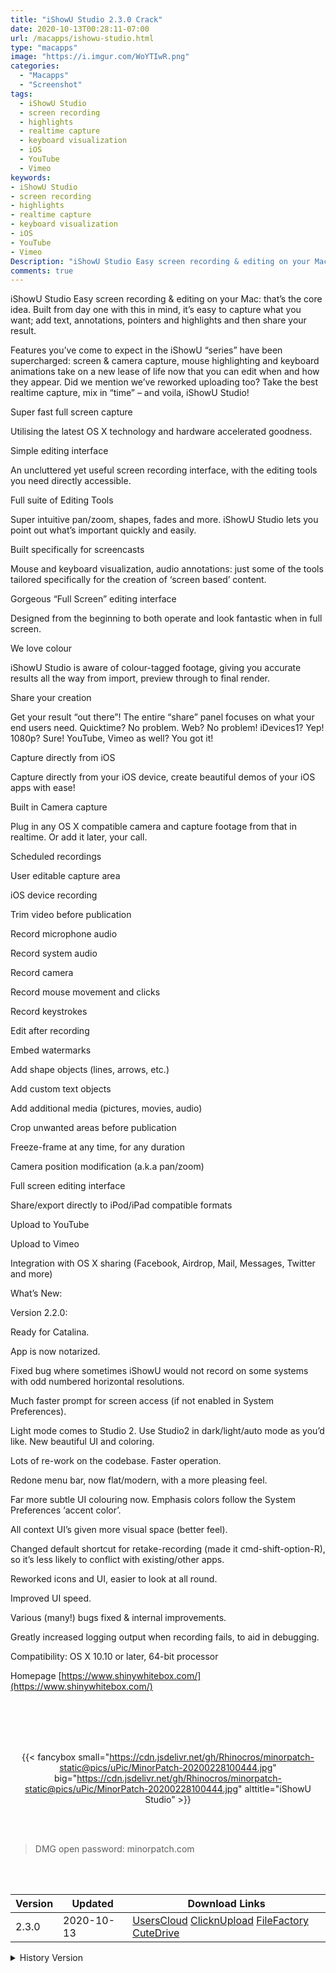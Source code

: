 ```yaml
---
title: "iShowU Studio 2.3.0 Crack"
date: 2020-10-13T00:28:11-07:00
url: /macapps/ishowu-studio.html
type: "macapps"
image: "https://i.imgur.com/WoYTIwR.png"
categories:
  - "Macapps"
  - "Screenshot"
tags:
  - iShowU Studio
  - screen recording
  - highlights
  - realtime capture
  - keyboard visualization
  - iOS
  - YouTube
  - Vimeo
keywords:
- iShowU Studio
- screen recording
- highlights
- realtime capture
- keyboard visualization
- iOS
- YouTube
- Vimeo
Description: "iShowU Studio Easy screen recording & editing on your Mac: that’s the core idea. Built from day one with this in mind, it’s easy to capture what you want; add text, annotations, pointers and highlights and then share your result. "
comments: true
---
```


iShowU Studio Easy screen recording & editing on your Mac: that’s the core idea. Built from day one with this in mind, it’s easy to capture what you want; add text, annotations, pointers and highlights and then share your result.

Features you’ve come to expect in the iShowU “series” have been supercharged: screen & camera capture, mouse highlighting and keyboard animations take on a new lease of life now that you can edit when and how they appear. Did we mention we’ve reworked uploading too? Take the best realtime capture, mix in “time” – and voila, iShowU Studio!

Super fast full screen capture

Utilising the latest OS X technology and hardware accelerated goodness.

Simple editing interface

An uncluttered yet useful screen recording interface, with the editing tools you need directly accessible.

Full suite of Editing Tools

Super intuitive pan/zoom, shapes, fades and more. iShowU Studio lets you point out what’s important quickly and easily.

Built specifically for screencasts

Mouse and keyboard visualization, audio annotations: just some of the tools tailored specifically for the creation of ‘screen based’ content.

Gorgeous “Full Screen” editing interface

Designed from the beginning to both operate and look fantastic when in full screen.

We love colour

iShowU Studio is aware of colour-tagged footage, giving you accurate results all the way from import, preview through to final render.

Share your creation

Get your result “out there”! The entire “share” panel focuses on what your end users need. Quicktime? No problem. Web? No problem! iDevices1? Yep! 1080p? Sure! YouTube, Vimeo as well? You got it!

Capture directly from iOS

Capture directly from your iOS device, create beautiful demos of your iOS apps with ease!

Built in Camera capture

Plug in any OS X compatible camera and capture footage from that in realtime. Or add it later, your call.

Scheduled recordings

User editable capture area

iOS device recording

Trim video before publication

Record microphone audio

Record system audio

Record camera

Record mouse movement and clicks

Record keystrokes

Edit after recording

Embed watermarks

Add shape objects (lines, arrows, etc.)

Add custom text objects

Add additional media (pictures, movies, audio)

Crop unwanted areas before publication

Freeze-frame at any time, for any duration

Camera position modification (a.k.a pan/zoom)

Full screen editing interface

Share/export directly to iPod/iPad compatible formats

Upload to YouTube

Upload to Vimeo

Integration with OS X sharing (Facebook, Airdrop, Mail, Messages, Twitter and more)

What’s New:



Version 2.2.0:



Ready for Catalina.

App is now notarized.

Fixed bug where sometimes iShowU would not record on some systems with odd numbered horizontal resolutions.

Much faster prompt for screen access (if not enabled in System Preferences).

Light mode comes to Studio 2. Use Studio2 in dark/light/auto mode as you’d like. New beautiful UI and coloring.

Lots of re-work on the codebase. Faster operation.

Redone menu bar, now flat/modern, with a more pleasing feel.

Far more subtle UI colouring now. Emphasis colors follow the System Preferences ‘accent color’.

All context UI’s given more visual space (better feel).

Changed default shortcut for retake-recording (made it cmd-shift-option-R), so it’s less likely to conflict with existing/other apps.

Reworked icons and UI, easier to look at all round.

Improved UI speed.

Various (many!) bugs fixed & internal improvements.

Greatly increased logging output when recording fails, to aid in debugging.

Compatibility: OS X 10.10 or later, 64-bit processor

Homepage [https://www.shinywhitebox.com/](https://www.shinywhitebox.com/)

<br/>
<br/>
<script async src="https://pagead2.googlesyndication.com/pagead/js/adsbygoogle.js"></script>
<ins class="adsbygoogle"
     style="display:block; text-align:center;"
     data-ad-layout="in-article"
     data-ad-format="fluid"
     data-ad-client="ca-pub-8746275014476192"
     data-ad-slot="5144997159"></ins>
<script>
     (adsbygoogle = window.adsbygoogle || []).push({});
</script>
<br/>
<br/>


<center>

{{< fancybox small="https://cdn.jsdelivr.net/gh/Rhinocros/minorpatch-static@pics/uPic/MinorPatch-20200228100444.jpg" big="https://cdn.jsdelivr.net/gh/Rhinocros/minorpatch-static@pics/uPic/MinorPatch-20200228100444.jpg" alttitle="iShowU Studio" >}}

</center>

<br/>
<br/>


> DMG open password: minorpatch.com

<br/>

<br/>
<div id="history_version" class="history_version">

| Version | Updated | Download Links |
| ---- | ---- | ---- |
| 2.3.0 | 2020-10-13 | [UsersCloud](https://ouo.io/EXIANS)   [ClicknUpload](https://ouo.io/QklDQH)   [FileFactory](https://ouo.io/aB20wW)   [CuteDrive](https://ouo.io/W8KwYz) |
<details>
<summary>History Version</summary>

| Version | Updated | Download Links |
| ---- | ---- | ---- |
| 2.2.3.1057 | 2020-08-21 | [UsersCloud](https://ouo.io/l5XwBf)   [ClicknUpload](https://ouo.io/PCb8MB)   [FileFactory](https://ouo.io/OCqcJx)   [CuteDrive](https://ouo.io/jTaIW8) |
| 2.2.3 | 2020-05-22 | [UsersCloud](https://ouo.io/J1wfPe)   [ClicknUpload](https://ouo.io/gKl6MD2)   [FileFactory](https://ouo.io/H35euH)   [CuteDrive](https://ouo.io/uxp8UW) |
| 2.2.2 | 2020-04-05 | [UsersCloud](https://ouo.io/MDcfJ9)   [ClicknUpload](https://ouo.io/aYFbMD)   [FileFactory](https://ouo.io/FKaahQ)   [CuteDrive](https://ouo.io/xLQnow) |
| 2.2.1 | 2020-02-28 | [UsersCloud](https://ouo.io/bGlJTW)   [ClicknUpload](https://ouo.io/tOnYxD)   [FileFactory](https://ouo.io/vev1Pt)   [CuteDrive](https://ouo.io/SayFcI) |
</details>

</div>

